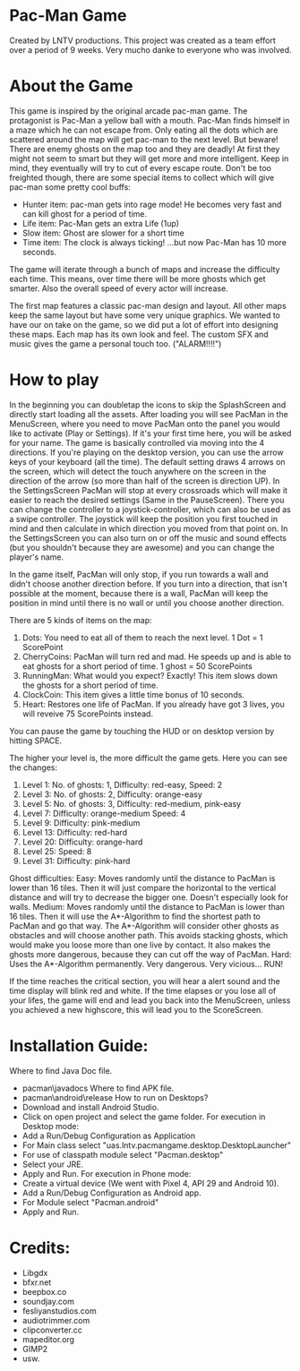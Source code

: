 # Pac-Man Game
 Created by LNTV productions.
 This project was created as a team effort over a period of 9 weeks.
 Very mucho danke to everyone who was involved.

 # About the Game

 This game is inspired by the original arcade pac-man game.
 The protagonist is Pac-Man a yellow ball with a mouth. Pac-Man finds himself in a maze which he can not escape from.
 Only eating all the dots which are scattered around the map will get pac-man to the next level. 
 But beware! There are enemy ghosts on the map too and they are deadly! At first they might not seem to smart but they will get more and more intelligent.
 Keep in mind, they eventually will try to cut of every escape route.
 Don't be too freighted though, there are some special items to collect which will give pac-man some pretty cool buffs:
 - Hunter item: pac-man gets into rage mode! He becomes very fast and can kill ghost for a period of time.
 - Life item: Pac-Man gets an extra Life (1up)
 - Slow item: Ghost are slower for a short time
 - Time item: The clock is always ticking! ...but now Pac-Man has 10 more seconds.
 
 The game will iterate through a bunch of maps and increase the difficulty each time. 
 This means, over time there will be more ghosts which get smarter. 
 Also the overall speed of every actor will increase. 
 
 The first map features a classic pac-man design and layout. All other maps keep the same layout but have some very unique graphics. 
 We wanted to have our on take on the game, so we did put a lot of effort into designing these maps. Each map has its own look and feel.
 The custom SFX and music gives the game a personal touch too. ("ALARM!!!!")
 
 
 # How to play
 
 In the beginning you can doubletap the icons to skip the SplashScreen and directly start loading all the assets.
 After loading you will see PacMan in the MenuScreen, where you need to move PacMan onto the panel you would like to activate (Play or Settings).
 If it's your first time here, you will be asked for your name.
 The game is basically controlled via moving into the 4 directions.
 If you're playing on the desktop version, you can use the arrow keys of your keyboard (all the time).
 The default setting draws 4 arrows on the screen, which will detect the touch anywhere on the screen in the direction of the arrow
 (so more than half of the screen is direction UP).
 In the SettingsScreen PacMan will stop at every crossroads which will make it easier to reach the desired settings (Same in the PauseScreen).
 There you can change the controller to a joystick-controller, which can also be used as a swipe controller.
 The joystick will keep the position you first touched in mind and then calculate in which direction you moved from that point on.
 In the SettingsScreen you can also turn on or off the music and sound effects (but you shouldn't because they are awesome) and you can change the player's name.
 
 In the game itself, PacMan will only stop, if you run towards a wall and didn't choose another direction before.
 If you turn into a direction, that isn't possible at the moment, because there is a wall, PacMan will keep the position in mind until there is no wall or until you
 choose another direction.
 
 There are 5 kinds of items on the map:
 1. Dots: You need to eat all of them to reach the next level. 1 Dot = 1 ScorePoint
 2. CherryCoins: PacMan will turn red and mad. He speeds up and is able to eat ghosts for a short period of time. 1 ghost = 50 ScorePoints
 3. RunningMan: What would you expect? Exactly! This item slows down the ghosts for a short period of time.
 4. ClockCoin: This item gives a little time bonus of 10 seconds.
 5. Heart: Restores one life of PacMan. If you already have got 3 lives, you will reveive 75 ScorePoints instead.
 
 You can pause the game by touching the HUD or on desktop version by hitting SPACE.
 
 The higher your level is, the more difficult the game gets. Here you can see the changes:
 1. Level 1: No. of ghosts: 1, Difficulty: red-easy, Speed: 2
 2. Level 3: No. of ghosts: 2, Difficulty: orange-easy
 3. Level 5: No. of ghosts: 3, Difficulty: red-medium, pink-easy
 4. Level 7: Difficulty: orange-medium Speed: 4
 5. Level 9: Difficulty: pink-medium
 6. Level 13: Difficulty: red-hard
 7. Level 20: Difficulty: orange-hard
 8. Level 25: Speed: 8
 9. Level 31: Difficulty: pink-hard
 
 Ghost difficulties:
 Easy: Moves randomly until the distance to PacMan is lower than 16 tiles. Then it will just compare the horizontal to the vertical distance and will try to decrease the bigger one.
 Doesn't especially look for walls.
 Medium: Moves randomly until the distance to PacMan is lower than 16 tiles. Then it will use the A*-Algorithm to find the shortest path to PacMan and go that way.
 The A*-Algorithm will consider other ghosts as obstacles and will choose another path. This avoids stacking ghosts, which would make you loose more than one live by contact.
 It also makes the ghosts more dangerous, because they can cut off the way of PacMan.
 Hard: Uses the A*-Algorithm permanently. Very dangerous. Very vicious... RUN!
 
 If the time reaches the critical section, you will hear a alert sound and the time display will blink red and white.
 If the time elapses or you lose all of your lifes, the game will end and lead you back into the MenuScreen, unless you achieved a new highscore, this will lead you to the ScoreScreen.

 # Installation Guide:

 Where to find Java Doc file.
 - pacman\javadocs
 Where to find APK file.
 - pacman\android\release 
 How to run on Desktops?
 - Download and install Android Studio.
 - Click on open project and select the game folder.
 For execution in Desktop mode: 
 - Add a Run/Debug Configuration as Application
 - For Main class select "uas.lntv.pacmangame.desktop.DesktopLauncher"
 - For use of classpath module select "Pacman.desktop"
 - Select your JRE.
 - Apply and Run.
 For execution in Phone mode:
 - Create a virtual device (We went with Pixel 4, API 29 and Android 10).
 - Add a Run/Debug Configuration as Android app.
 - For Module select "Pacman.android"
 - Apply and Run. 
 
 # Credits:
 - Libgdx
 - bfxr.net
 - beepbox.co
 - soundjay.com
 - fesliyanstudios.com
 - audiotrimmer.com
 - clipconverter.cc
 - mapeditor.org
 - GIMP2
 - usw.
 
